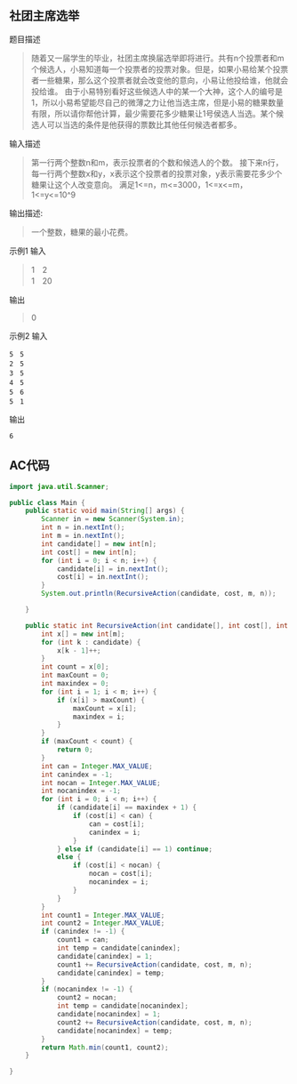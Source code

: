 ## 社团主席选举

题目描述

> 随着又一届学生的毕业，社团主席换届选举即将进行。共有n个投票者和m个候选人，小易知道每一个投票者的投票对象。但是，如果小易给某个投票者一些糖果，那么这个投票者就会改变他的意向，小易让他投给谁，他就会投给谁。
> 由于小易特别看好这些候选人中的某一个大神，这个人的编号是1，所以小易希望能尽自己的微薄之力让他当选主席，但是小易的糖果数量有限，所以请你帮他计算，最少需要花多少糖果让1号侯选人当选。某个候选人可以当选的条件是他获得的票数比其他任何候选者都多。

输入描述
>第一行两个整数n和m，表示投票者的个数和候选人的个数。
接下来n行，每一行两个整数x和y，x表示这个投票者的投票对象，y表示需要花多少个糖果让这个人改变意向。
满足1<=n，m<=3000，1<=x<=m，1<=y<=10^9

输出描述:
>一个整数，糖果的最小花费。

示例1
输入

>1　2  
1　20

输出
>0

示例2
输入
```
5　5
2　5
3　5
4　5
5　6
5　1
```

输出
```
6
```




## AC代码

```java
import java.util.Scanner;

public class Main {
    public static void main(String[] args) {
        Scanner in = new Scanner(System.in);
        int n = in.nextInt();
        int m = in.nextInt();
        int candidate[] = new int[n];
        int cost[] = new int[n];
        for (int i = 0; i < n; i++) {
            candidate[i] = in.nextInt();
            cost[i] = in.nextInt();
        }
        System.out.println(RecursiveAction(candidate, cost, m, n));

    }

    public static int RecursiveAction(int candidate[], int cost[], int m, int n) {
        int x[] = new int[m];
        for (int k : candidate) {
            x[k - 1]++;
        }
        int count = x[0];
        int maxCount = 0;
        int maxindex = 0;
        for (int i = 1; i < m; i++) {
            if (x[i] > maxCount) {
                maxCount = x[i];
                maxindex = i;
            }
        }
        if (maxCount < count) {
            return 0;
        }
        int can = Integer.MAX_VALUE;
        int canindex = -1;
        int nocan = Integer.MAX_VALUE;
        int nocanindex = -1;
        for (int i = 0; i < n; i++) {
            if (candidate[i] == maxindex + 1) {
                if (cost[i] < can) {
                    can = cost[i];
                    canindex = i;
                }
            } else if (candidate[i] == 1) continue;
            else {
                if (cost[i] < nocan) {
                    nocan = cost[i];
                    nocanindex = i;
                }
            }
        }
        int count1 = Integer.MAX_VALUE;
        int count2 = Integer.MAX_VALUE;
        if (canindex != -1) {
            count1 = can;
            int temp = candidate[canindex];
            candidate[canindex] = 1;
            count1 += RecursiveAction(candidate, cost, m, n);
            candidate[canindex] = temp;
        }
        if (nocanindex != -1) {
            count2 = nocan;
            int temp = candidate[nocanindex];
            candidate[nocanindex] = 1;
            count2 += RecursiveAction(candidate, cost, m, n);
            candidate[nocanindex] = temp;
        }
        return Math.min(count1, count2);
    }

}
```